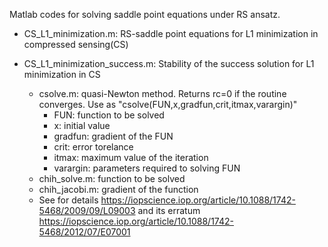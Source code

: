 Matlab codes for solving saddle point equations under RS ansatz.

- CS_L1_minimization.m: RS-saddle point equations for L1 minimization in compressed sensing(CS)
- CS_L1_minimization_success.m: Stability of the success solution for L1 minimization in CS

	- csolve.m: quasi-Newton method. Returns rc=0 if the routine converges.
	  Use as "csolve(FUN,x,gradfun,crit,itmax,varargin)"
		* FUN: function to be solved
		* x: initial value
		* gradfun: gradient of the FUN
		* crit: error torelance
		* itmax: maximum value of the iteration
		* varargin: parameters required to solving FUN
	- chih_solve.m: function to be solved
	- chih_jacobi.m: gradient of the function
	- See for details https://iopscience.iop.org/article/10.1088/1742-5468/2009/09/L09003
	  and its erratum https://iopscience.iop.org/article/10.1088/1742-5468/2012/07/E07001

